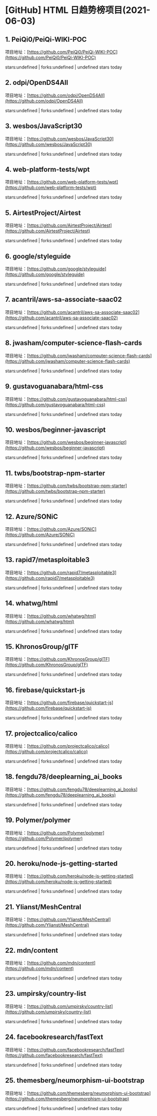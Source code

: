 # [GitHub] HTML 日趋势榜项目(2021-06-03)

## 1. PeiQi0/PeiQi-WIKI-POC 

项目地址：[https://github.com/PeiQi0/PeiQi-WIKI-POC](https://github.com/PeiQi0/PeiQi-WIKI-POC)

stars:undefined | forks:undefined | undefined stars today 



## 2. odpi/OpenDS4All 

项目地址：[https://github.com/odpi/OpenDS4All](https://github.com/odpi/OpenDS4All)

stars:undefined | forks:undefined | undefined stars today 



## 3. wesbos/JavaScript30 

项目地址：[https://github.com/wesbos/JavaScript30](https://github.com/wesbos/JavaScript30)

stars:undefined | forks:undefined | undefined stars today 



## 4. web-platform-tests/wpt 

项目地址：[https://github.com/web-platform-tests/wpt](https://github.com/web-platform-tests/wpt)

stars:undefined | forks:undefined | undefined stars today 



## 5. AirtestProject/Airtest 

项目地址：[https://github.com/AirtestProject/Airtest](https://github.com/AirtestProject/Airtest)

stars:undefined | forks:undefined | undefined stars today 



## 6. google/styleguide 

项目地址：[https://github.com/google/styleguide](https://github.com/google/styleguide)

stars:undefined | forks:undefined | undefined stars today 



## 7. acantril/aws-sa-associate-saac02 

项目地址：[https://github.com/acantril/aws-sa-associate-saac02](https://github.com/acantril/aws-sa-associate-saac02)

stars:undefined | forks:undefined | undefined stars today 



## 8. jwasham/computer-science-flash-cards 

项目地址：[https://github.com/jwasham/computer-science-flash-cards](https://github.com/jwasham/computer-science-flash-cards)

stars:undefined | forks:undefined | undefined stars today 



## 9. gustavoguanabara/html-css 

项目地址：[https://github.com/gustavoguanabara/html-css](https://github.com/gustavoguanabara/html-css)

stars:undefined | forks:undefined | undefined stars today 



## 10. wesbos/beginner-javascript 

项目地址：[https://github.com/wesbos/beginner-javascript](https://github.com/wesbos/beginner-javascript)

stars:undefined | forks:undefined | undefined stars today 



## 11. twbs/bootstrap-npm-starter 

项目地址：[https://github.com/twbs/bootstrap-npm-starter](https://github.com/twbs/bootstrap-npm-starter)

stars:undefined | forks:undefined | undefined stars today 



## 12. Azure/SONiC 

项目地址：[https://github.com/Azure/SONiC](https://github.com/Azure/SONiC)

stars:undefined | forks:undefined | undefined stars today 



## 13. rapid7/metasploitable3 

项目地址：[https://github.com/rapid7/metasploitable3](https://github.com/rapid7/metasploitable3)

stars:undefined | forks:undefined | undefined stars today 



## 14. whatwg/html 

项目地址：[https://github.com/whatwg/html](https://github.com/whatwg/html)

stars:undefined | forks:undefined | undefined stars today 



## 15. KhronosGroup/glTF 

项目地址：[https://github.com/KhronosGroup/glTF](https://github.com/KhronosGroup/glTF)

stars:undefined | forks:undefined | undefined stars today 



## 16. firebase/quickstart-js 

项目地址：[https://github.com/firebase/quickstart-js](https://github.com/firebase/quickstart-js)

stars:undefined | forks:undefined | undefined stars today 



## 17. projectcalico/calico 

项目地址：[https://github.com/projectcalico/calico](https://github.com/projectcalico/calico)

stars:undefined | forks:undefined | undefined stars today 



## 18. fengdu78/deeplearning_ai_books 

项目地址：[https://github.com/fengdu78/deeplearning_ai_books](https://github.com/fengdu78/deeplearning_ai_books)

stars:undefined | forks:undefined | undefined stars today 



## 19. Polymer/polymer 

项目地址：[https://github.com/Polymer/polymer](https://github.com/Polymer/polymer)

stars:undefined | forks:undefined | undefined stars today 



## 20. heroku/node-js-getting-started 

项目地址：[https://github.com/heroku/node-js-getting-started](https://github.com/heroku/node-js-getting-started)

stars:undefined | forks:undefined | undefined stars today 



## 21. Ylianst/MeshCentral 

项目地址：[https://github.com/Ylianst/MeshCentral](https://github.com/Ylianst/MeshCentral)

stars:undefined | forks:undefined | undefined stars today 



## 22. mdn/content 

项目地址：[https://github.com/mdn/content](https://github.com/mdn/content)

stars:undefined | forks:undefined | undefined stars today 



## 23. umpirsky/country-list 

项目地址：[https://github.com/umpirsky/country-list](https://github.com/umpirsky/country-list)

stars:undefined | forks:undefined | undefined stars today 



## 24. facebookresearch/fastText 

项目地址：[https://github.com/facebookresearch/fastText](https://github.com/facebookresearch/fastText)

stars:undefined | forks:undefined | undefined stars today 



## 25. themesberg/neumorphism-ui-bootstrap 

项目地址：[https://github.com/themesberg/neumorphism-ui-bootstrap](https://github.com/themesberg/neumorphism-ui-bootstrap)

stars:undefined | forks:undefined | undefined stars today 




